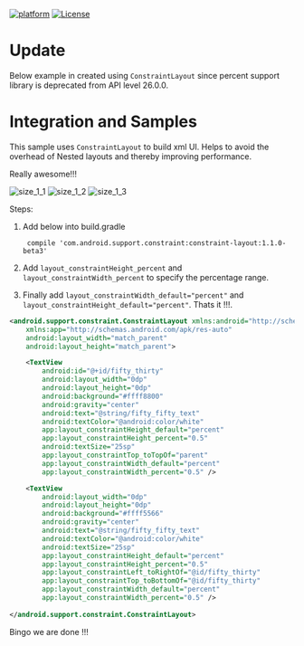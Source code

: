 [![platform](https://img.shields.io/badge/platform-Android-yellow.svg)](https://www.android.com)
[![License](https://img.shields.io/badge/license-Apache%202-4EB1BA.svg?style=flat-square)](https://www.apache.org/licenses/LICENSE-2.0.html)

# Update
Below example in created using `ConstraintLayout` since percent support library is deprecated from API level 26.0.0.

# Integration and Samples
This sample uses `ConstraintLayout` to build xml UI. Helps to avoid the overhead of Nested layouts and thereby improving performance.

Really awesome!!!

![size_1_1](https://user-images.githubusercontent.com/10304040/37208672-3542600c-23c8-11e8-92a1-32784c9e0348.png)
![size_1_2](https://user-images.githubusercontent.com/10304040/37208806-b48731c6-23c8-11e8-9f61-d41084ef6a28.png)
![size_1_3](https://user-images.githubusercontent.com/10304040/37208813-ba672eca-23c8-11e8-96fc-655980f68d8d.png)

Steps:

1. Add below into build.gradle

    ` compile 'com.android.support.constraint:constraint-layout:1.1.0-beta3'`
  
2. Add `layout_constraintHeight_percent` and `layout_constraintWidth_percent` to specify the percentage range.

3. Finally add `layout_constraintWidth_default="percent"` and `layout_constraintHeight_default="percent"`. Thats it !!!.

```xml
<android.support.constraint.ConstraintLayout xmlns:android="http://schemas.android.com/apk/res/android"
    xmlns:app="http://schemas.android.com/apk/res-auto"
    android:layout_width="match_parent"
    android:layout_height="match_parent">

    <TextView
        android:id="@+id/fifty_thirty"
        android:layout_width="0dp"
        android:layout_height="0dp"
        android:background="#ffff8800"
        android:gravity="center"
        android:text="@string/fifty_fifty_text"
        android:textColor="@android:color/white"
        app:layout_constraintHeight_default="percent"
        app:layout_constraintHeight_percent="0.5"
        android:textSize="25sp"
        app:layout_constraintTop_toTopOf="parent"
        app:layout_constraintWidth_default="percent"
        app:layout_constraintWidth_percent="0.5" />

    <TextView
        android:layout_width="0dp"
        android:layout_height="0dp"
        android:background="#ffff5566"
        android:gravity="center"
        android:text="@string/fifty_fifty_text"
        android:textColor="@android:color/white"
        android:textSize="25sp"
        app:layout_constraintHeight_default="percent"
        app:layout_constraintHeight_percent="0.5"
        app:layout_constraintLeft_toRightOf="@id/fifty_thirty"
        app:layout_constraintTop_toBottomOf="@id/fifty_thirty"
        app:layout_constraintWidth_default="percent"
        app:layout_constraintWidth_percent="0.5" />
    
</android.support.constraint.ConstraintLayout>
```

Bingo we are done !!!
